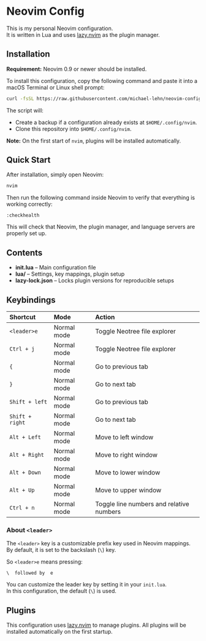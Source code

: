 # Neovim Config

This is my personal Neovim configuration.  
It is written in Lua and uses [lazy.nvim](https://github.com/folke/lazy.nvim)
as the plugin manager.

## Installation

**Requirement:** Neovim 0.9 or newer should be installed.

To install this configuration, copy the following command and paste it into a
macOS Terminal or Linux shell prompt:

```bash
curl -fsSL https://raw.githubusercontent.com/michael-lehn/neovim-config/main/install.sh | bash
```

The script will:
- Create a backup if a configuration already exists at `$HOME/.config/nvim`.
- Clone this repository into `$HOME/.config/nvim`.

**Note:** On the first start of `nvim`, plugins will be installed automatically.

## Quick Start

After installation, simply open Neovim:

```bash
nvim
```

Then run the following command inside Neovim to verify that everything is
working correctly:

```vim
:checkhealth
```

This will check that Neovim, the plugin manager, and language servers are
properly set up.

## Contents

- **init.lua** – Main configuration file
- **lua/** – Settings, key mappings, plugin setup
- **lazy-lock.json** – Locks plugin versions for reproducible setups

## Keybindings

| Shortcut         | Mode        | Action                          |
|:-----------------|:------------|:--------------------------------|
| `<leader>e`       | Normal mode | Toggle Neotree file explorer    |
| `Ctrl + j`        | Normal mode | Toggle Neotree file explorer    |
| `{`               | Normal mode | Go to previous tab              |
| `}`               | Normal mode | Go to next tab                  |
| `Shift + left`    | Normal mode | Go to previous tab              |
| `Shift + right`   | Normal mode | Go to next tab                  |
| `Alt + Left`      | Normal mode | Move to left window             |
| `Alt + Right`     | Normal mode | Move to right window            |
| `Alt + Down`      | Normal mode | Move to lower window            |
| `Alt + Up`        | Normal mode | Move to upper window            |
| `Ctrl + n`        | Normal mode | Toggle line numbers and relative numbers |

### About `<leader>`

The `<leader>` key is a customizable prefix key used in Neovim mappings.  
By default, it is set to the backslash (`\`) key.

So `<leader>e` means pressing:

```
\  followed by  e
```

You can customize the leader key by setting it in your `init.lua`.  
In this configuration, the default (`\`) is used.


## Plugins

This configuration uses [lazy.nvim](https://github.com/folke/lazy.nvim) to
manage plugins.  All plugins will be installed automatically on the first
startup.


